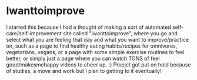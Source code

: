 # Iwanttoimprove
I started this because I had a thought of making a sort of automated self-care/self-improvement site called "Iwanttoimprove", where you go and select what you are feeling that day and what you want to improve/practice on, such as a page to find healthy eating habits/recipes for omnivores, vegetarians, vegans, or a page with some simple exercise routines to feel better, or simply just a page where you can watch TONS of feel good/makesmehappy videos to cheer up. :) Proejct got put on hold because of studies, a move and work but I plan to getting to it eventually!
